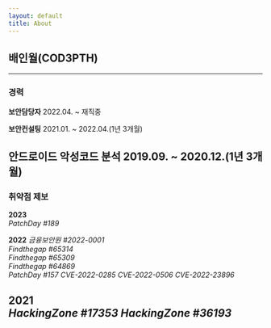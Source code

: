 ```yaml
---
layout: default
title: About
---
```


## 배인월(COD3PTH)

---

### 경력

**보안담당자**
2022.04. ~ 재직중

**보안컨설팅**
2021.01. ~ 2022.04.(1년 3개월)

**안드로이드 악성코드 분석**
2019.09. ~ 2020.12.(1년 3개월)
---
### 취약점 제보

**2023**  
*PatchDay #189*

**2022**
*금융보안원 #2022-0001*  
*Findthegap #65314*    
*Findthegap #65309*  
*Findthegap #64869*  
*PatchDay #157*
*CVE-2022-0285* 
*CVE-2022-0506* 
*CVE-2022-23896*

**2021**  
*HackingZone #17353*
*HackingZone #36193*
---
